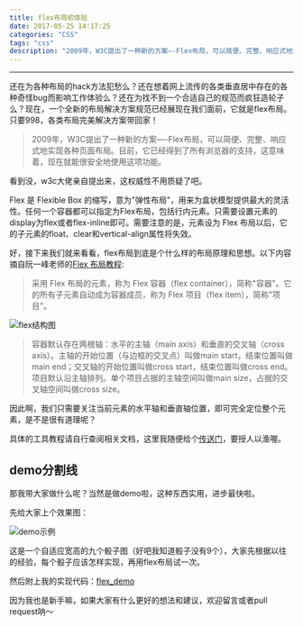 ```yaml
---
title: flex布局初体验
date: 2017-05-25 14:17:25
categories: "CSS"
tags: "css"
description: "2009年，W3C提出了一种新的方案—-Flex布局，可以简便、完整、响应式地实现各种页面布局。目前，它已经得到了所有浏览器的支持，这意味着，现在就能很安全地使用这项功能。"
---
```


---

还在为各种布局的hack方法犯愁么？还在想着网上流传的各类垂直居中存在的各种奇怪bug而影响工作体验么？还在为找不到一个合适自己的规范而疯狂造轮子么？现在，一个全新的布局解决方案规范已经展现在我们面前，它就是flex布局。只要998，各类布局完美解决方案带回家！

> 2009年，W3C提出了一种新的方案—-Flex布局，可以简便、完整、响应式地实现各种页面布局。目前，它已经得到了所有浏览器的支持，这意味着，现在就能很安全地使用这项功能。

看到没，w3c大佬亲自提出来，这权威性不用质疑了吧。

Flex 是 Flexible Box 的缩写，意为"弹性布局"，用来为盒状模型提供最大的灵活性。任何一个容器都可以指定为Flex布局，包括行内元素。只需要设置元素的display为flex或者flex-inline即可。需要注意的是，元素设为 Flex 布局以后，它的子元素的float、clear和vertical-align属性将失效。

好，接下来我们就来看看，flex布局到底是个什么样的布局原理和思想。以下内容摘自阮一峰老师的[Flex 布局教程](http://www.ruanyifeng.com/blog/2015/07/flex-grammar.html?utm_source=tuicool):

>采用 Flex 布局的元素，称为 Flex 容器（flex container），简称"容器"。它的所有子元素自动成为容器成员，称为 Flex 项目（flex item），简称"项目"。

![flex结构图](https://raw.githubusercontent.com/kelekexiao123/markdown-image/master/flex-02.png)

>容器默认存在两根轴：水平的主轴（main axis）和垂直的交叉轴（cross axis）。主轴的开始位置（与边框的交叉点）叫做main start，结束位置叫做main end；交叉轴的开始位置叫做cross start，结束位置叫做cross end。项目默认沿主轴排列。单个项目占据的主轴空间叫做main size，占据的交叉轴空间叫做cross size。

因此啊，我们只需要关注当前元素的水平轴和垂直轴位置，即可完全定位整个元素，是不是很有道理呢？

具体的工具教程请自行查阅相关文档，这里我随便给个[传送门](http://www.runoob.com/w3cnote/flex-grammar.html)，要授人以渔喔。

demo分割线
---

那我带大家做什么呢？当然是做demo啦，这种东西实用，进步最快啦。

先给大家上个效果图：

![demo示例](https://raw.githubusercontent.com/kelekexiao123/markdown-image/master/flex-01.png)

这是一个自适应宽高的九个骰子图（好吧我知道骰子没有9个），大家先根据以往的经验，每个骰子应该怎样实现，再用flex布局试一次。

然后附上我的实现代码：[flex_demo](https://github.com/kelekexiao123/markdown-image/blob/master/flex-test.html)

因为我也是新手嘛，如果大家有什么更好的想法和建议，欢迎留言或者pull request呐～

